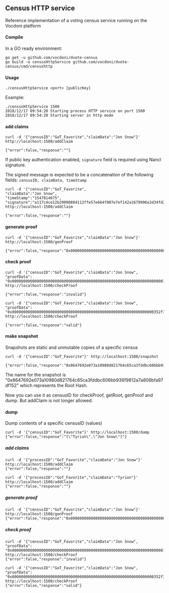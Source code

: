 ## Census HTTP service

Reference implementation of a voting census service running on the Vocdoni platform

#### Compile

In a GO ready environment:

```
go get -u github.com/vocdoni/dvote-census
go build -o censusHttpService github.com/vocdoni/dvote-census/cmd/censushttp
```

#### Usage

`./censusHttpService <port> [publicKey]`

Example:

```
./censusHttpService 1500
2018/12/17 09:54:20 Starting process HTTP service on port 1500
2018/12/17 09:54:20 Starting server in http mode
```

#### add claims

```
curl -d '{"censusID":"GoT_Favorite","claimData":"Jon Snow"}' http://localhost:1500/addClaim

{"error":false,"response":""}
```

If public key authentication enabled, `signature` field is required using Nancl signature.

The signed message is expected to be a concatenation of the following fields: `censusID, claimData, timeStamp`

```
curl -d '{"censusID":"GoT_Favorite",
"claimData":"Jon Snow", 
"timeStamp":"1547814675", 
"signature":"a117c4ce12b29090884112ffe57e664f007e7ef142a1679996e2d34fd2b852fe76966e47932f1e9d3a54610d0f361383afe2d9aab096e15d136c236abb0a0d0e"}' http://localhost:1500/addClaim

{"error":false,"response":""}
```


#### generate proof

```
curl -d '{"censusID":"GoT_Favorite","claimData":"Jon Snow"}' http://localhost:1500/genProof

{"error":false,"response":"0x000000000000000000000000000000000000000000000000000000000000000352f3ca2aaf635ec2ae4452f6a65be7bca72678287a8bb08ad4babfcccd76c2fef1aac7675261bf6d12c746fb7907beea6d1f1635af93ba931eec0c6a747ecc37"}
```

#### check proof

```
curl -d '{"censusID":"GoT_Favorite","claimData":"Jon Snow", "proofData": "0x0000000000000000000000000000000000000000000000000000000000000000000123"}' http://localhost:1500/checkProof

{"error":false,"response":"invalid"}
```

```
curl -d '{"censusID":"GoT_Favorite","claimData":"Jon Snow", "proofData": "0x000000000000000000000000000000000000000000000000000000000000000352f3ca2aaf635ec2ae4452f6a65be7bca72678287a8bb08ad4babfcccd76c2fef1aac7675261bf6d12c746fb7907beea6d1f1635af93ba931eec0c6a747ecc37"}' http://localhost:1500/checkProof

{"error":false,"response":"valid"}
```

#### make snapshot

Snapshots are static and unmutable copies of a specific census

```
curl -d '{"censusID":"GoT_Favorite"}' http://localhost:1500/snapshot

{"error":false,"response":"0x8647692e073a10980d821764c65ca3fddbc606bb936f9812a7a806bfa97df152"}
```

The name for the snapshot is "0x8647692e073a10980d821764c65ca3fddbc606bb936f9812a7a806bfa97df152" which represents the Root Hash.

Now you can use it as censusID for checkProof, getRoot, genProof and dump. But addClaim is not longer allowed.

#### dump

Dump contents of a specific censusID (values)

```
curl -d '{"censusID":"GoT_Favorite"}' http://localhost:1500/dump
{"error":false,"response":"[\"Tyrion\",\"Jon Snow\"]"}
```












##### add claims

```
curl -d '{"processID":"GoT_Favorite","claimData":"Jon Snow"}' http://localhost:1500/addClaim
{"error":false,"response":""}
```

```
curl -d '{"processID":"GoT_Favorite","claimData":"Tyrion"}' http://localhost:1500/addClaim
{"error":false,"response":""}
```

##### generate proof

```
curl -d '{"censusID":"GoT_Favorite","claimData":"Jon Snow"}' http://localhost:1500/genProof
{"error":false,"response":"0x000000000000000000000000000000000000000000000000000000000000000352f3ca2aaf635ec2ae4452f6a65be7bca72678287a8bb08ad4babfcccd76c2fef1aac7675261bf6d12c746fb7907beea6d1f1635af93ba931eec0c6a747ecc37"}
```

##### check proof

```
curl -d '{"censusID":"GoT_Favorite","claimData":"Jon Snow", "proofData": "0x0000000000000000000000000000000000000000000000000000000000000000000123"}' http://localhost:1500/checkProof
{"error":false,"response":"invalid"}
```

```
curl -d '{"censusID":"GoT_Favorite","claimData":"Jon Snow", "proofData": "0x000000000000000000000000000000000000000000000000000000000000000352f3ca2aaf635ec2ae4452f6a65be7bca72678287a8bb08ad4babfcccd76c2fef1aac7675261bf6d12c746fb7907beea6d1f1635af93ba931eec0c6a747ecc37"}' http://localhost:1500/checkProof
{"error":false,"response":"valid"}
```

